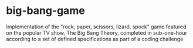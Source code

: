 # big-bang-game

Implementation of the "rock, paper, scissors, lizard, spock" game featured on the popular TV show, The Big Bang Theory, completed in sub-one-hour according to a set of defined specifications as part of a coding challenge
